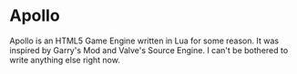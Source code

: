 # Apollo

Apollo is an HTML5 Game Engine written in Lua for some reason. It was inspired by Garry's Mod and Valve's Source Engine.
I can't be bothered to write anything else right now.
